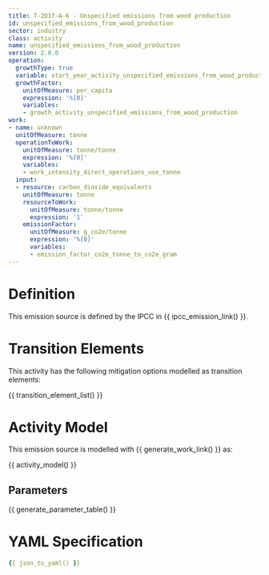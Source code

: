 ```yaml
---
title: T-2D1f-A-6 - Unspecified emissions from wood production
id: unspecified_emissions_from_wood_production
sector: industry
class: activity
name: unspecified_emissions_from_wood_production
version: 2.0.0
operation:
  growthType: true
  variable: start_year_activity_unspecified_emissions_from_wood_production
  growthFactor:
    unitOfMeasure: per_capita
    expression: '%[0]'
    variables:
    - growth_activity_unspecified_emissions_from_wood_production
work:
- name: unknown
  unitOfMeasure: tonne
  operationToWork:
    unitOfMeasure: tonne/tonne
    expression: '%[0]'
    variables:
    - work_intensity_direct_operations_use_tonne
  input:
  - resource: carbon_dioxide_equivalents
    unitOfMeasure: tonne
    resourceToWork:
      unitOfMeasure: tonne/tonne
      expression: '1'
    emissionFactor:
      unitOfMeasure: g_co2e/tonne
      expression: '%[0]'
      variables:
      - emission_factor_co2e_tonne_to_co2e_gram
---
```



# Definition
This emission source is defined by the IPCC in {{ ipcc_emission_link() }}.

# Transition Elements

This activity has the following mitigation options modelled as transition elements:

{{ transition_element_list() }}

# Activity Model
This emission source is modelled with {{ generate_work_link() }} as:

{{ activity_model() }}

## Parameters

{{ generate_parameter_table() }}

# YAML Specification

```yaml
{{ json_to_yaml() }}
```

